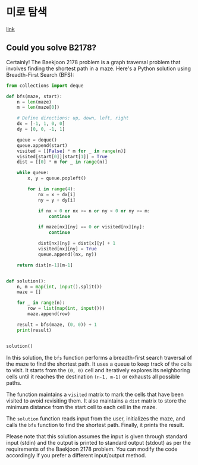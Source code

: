 # 미로 탐색

[link](https://www.acmicpc.net/problem/2178)

## Could you solve B2178?

Certainly! The Baekjoon 2178 problem is a graph traversal problem that involves finding the shortest path in a maze. Here's a Python solution using Breadth-First Search (BFS):

```python
from collections import deque

def bfs(maze, start):
    n = len(maze)
    m = len(maze[0])

    # Define directions: up, down, left, right
    dx = [-1, 1, 0, 0]
    dy = [0, 0, -1, 1]

    queue = deque()
    queue.append(start)
    visited = [[False] * m for _ in range(n)]
    visited[start[0]][start[1]] = True
    dist = [[0] * m for _ in range(n)]

    while queue:
        x, y = queue.popleft()

        for i in range(4):
            nx = x + dx[i]
            ny = y + dy[i]

            if nx < 0 or nx >= n or ny < 0 or ny >= m:
                continue

            if maze[nx][ny] == 0 or visited[nx][ny]:
                continue

            dist[nx][ny] = dist[x][y] + 1
            visited[nx][ny] = True
            queue.append((nx, ny))

    return dist[n-1][m-1]


def solution():
    n, m = map(int, input().split())
    maze = []

    for _ in range(n):
        row = list(map(int, input()))
        maze.append(row)

    result = bfs(maze, (0, 0)) + 1
    print(result)


solution()
```

In this solution, the `bfs` function performs a breadth-first search traversal of the maze to find the shortest path. It uses a queue to keep track of the cells to visit. It starts from the `(0, 0)` cell and iteratively explores its neighboring cells until it reaches the destination `(n-1, m-1)` or exhausts all possible paths.

The function maintains a `visited` matrix to mark the cells that have been visited to avoid revisiting them. It also maintains a `dist` matrix to store the minimum distance from the start cell to each cell in the maze.

The `solution` function reads input from the user, initializes the maze, and calls the `bfs` function to find the shortest path. Finally, it prints the result.

Please note that this solution assumes the input is given through standard input (stdin) and the output is printed to standard output (stdout) as per the requirements of the Baekjoon 2178 problem. You can modify the code accordingly if you prefer a different input/output method.
